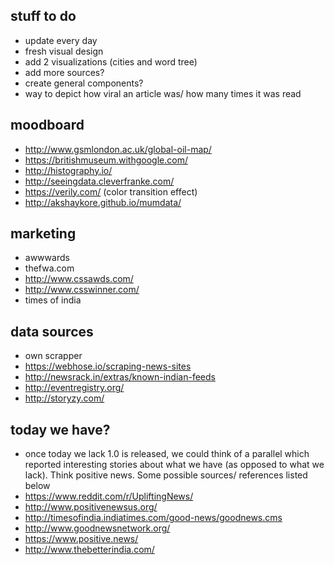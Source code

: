 ## stuff to do
- update every day
- fresh visual design
- add 2 visualizations (cities and word tree)
- add more sources?
- create general components?
- way to depict how viral an article was/ how many times it was read


## moodboard
- http://www.gsmlondon.ac.uk/global-oil-map/
- https://britishmuseum.withgoogle.com/
- http://histography.io/
- http://seeingdata.cleverfranke.com/
- https://verily.com/ (color transition effect)
- http://akshaykore.github.io/mumdata/


## marketing
- awwwards
- thefwa.com
- http://www.cssawds.com/
- http://www.csswinner.com/
- times of india

## data sources
- own scrapper
- https://webhose.io/scraping-news-sites
- http://newsrack.in/extras/known-indian-feeds
- http://eventregistry.org/
- http://storyzy.com/

## today we have?
- once today we lack 1.0 is released, we could think of a parallel which reported interesting stories about what we have (as opposed to what we lack). Think positive news. Some possible sources/ references listed below
- https://www.reddit.com/r/UpliftingNews/
- http://www.positivenewsus.org/
- http://timesofindia.indiatimes.com/good-news/goodnews.cms
- http://www.goodnewsnetwork.org/
- https://www.positive.news/
- http://www.thebetterindia.com/
